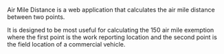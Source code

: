Air Mile Distance is a web application that calculates the air mile distance between two points.

It is designed to be most useful for calculating the 150 air mile exemption where the first point is the work reporting location and the second point is the field location of a commercial vehicle.
